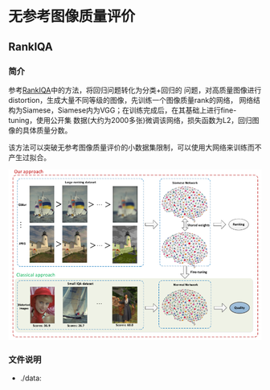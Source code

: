 # 无参考图像质量评价

## RankIQA
### 简介

参考[RankIQA](https://github.com/xialeiliu/RankIQA)中的方法，将回归问题转化为分类+回归的
问题，对高质量图像进行distortion，生成大量不同等级的图像，先训练一个图像质量rank的网络，
网络结构为Siamese，Siamese内为VGG；在训练完成后，在其基础上进行fine-tuning，使用公开集
数据(大约为2000多张)微调该网络，损失函数为L2，回归图像的具体质量分数。

该方法可以突破无参考图像质量评价的小数据集限制，可以使用大网络来训练而不产生过拟合。

![Models](./figs/models.png)

### 文件说明
* ./data: 

